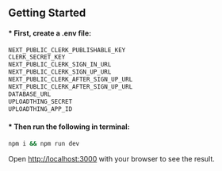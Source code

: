 ## Getting Started

####    * First, create a .env file:

```bash
NEXT_PUBLIC_CLERK_PUBLISHABLE_KEY
CLERK_SECRET_KEY
NEXT_PUBLIC_CLERK_SIGN_IN_URL
NEXT_PUBLIC_CLERK_SIGN_UP_URL
NEXT_PUBLIC_CLERK_AFTER_SIGN_UP_URL
NEXT_PUBLIC_CLERK_AFTER_SIGN_UP_URL
DATABASE_URL
UPLOADTHING_SECRET
UPLOADTHING_APP_ID
```

####    * Then run the following in terminal:

```bash
npm i && npm run dev
```

Open [http://localhost:3000](http://localhost:3000) with your browser to see the result.

